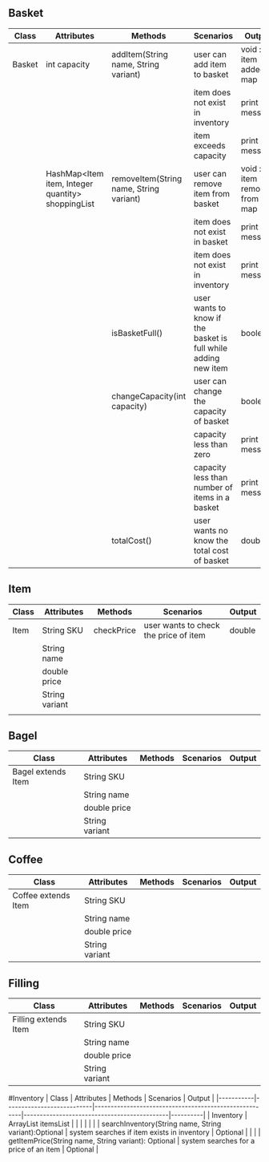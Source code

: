 ## Basket
| Class  | Attributes                                        | Methods                                 | Scenarios                                                      | Output                       |
|--------|---------------------------------------------------|-----------------------------------------|----------------------------------------------------------------|------------------------------|
| Basket | int capacity                                      | addItem(String name, String variant)    | user can add item to basket                                    | void : item added to map     |
|        |                                                   |                                         | item does not exist in inventory                               | print message                |
|        |                                                   |                                         | item exceeds capacity                                          | print message                |
|        | HashMap<Item item, Integer quantity> shoppingList | removeItem(String name, String variant) | user can remove item from basket                               | void : item removed from map |
|        |                                                   |                                         | item does not exist in basket                                  | print message                |
|        |                                                   |                                         | item does not exist in inventory                               | print message                |
|        |                                                   | isBasketFull()                          | user wants to know if the basket is full while adding new item | boolean                      |
|        |                                                   | changeCapacity(int capacity)            | user can change the capacity of basket                         | boolean                      |
|        |                                                   |                                         | capacity less than zero                                        | print message                |
|        |                                                   |                                         | capacity less than number of items in a basket                 | print message                |
|        |                                                   | totalCost()                             | user wants no know the total cost of basket                    | double                       |

## Item
| Class | Attributes     | Methods    | Scenarios                             | Output |
|-------|----------------|------------|---------------------------------------|--------|
| Item  | String SKU     | checkPrice | user wants to check the price of item | double |
|       | String name    |            |                                       |        |
|       | double price   |            |                                       |        |
|       | String variant |            |                                       |        |
|       |                |            |                                       |        |

## Bagel
| Class              | Attributes     | Methods | Scenarios | Output |
|--------------------|----------------|---------|-----------|--------|
| Bagel extends Item | String SKU     |         |           |        |
|                    | String name    |         |           |        |
|                    | double price   |         |           |        |
|                    | String variant |         |           |        |


## Coffee
| Class               | Attributes     | Methods | Scenarios | Output |
|---------------------|----------------|---------|-----------|--------|
| Coffee extends Item | String SKU     |         |           |        |
|                     | String name    |         |           |        |
|                     | double price   |         |           |        |
|                     | String variant |         |           |        |

## Filling
| Class                | Attributes     | Methods | Scenarios | Output |
|----------------------|----------------|---------|-----------|--------|
| Filling extends Item | String SKU     |         |           |        |
|                      | String name    |         |           |        |
|                      | double price   |         |           |        |
|                      | String variant |         |           |        |

#Inventory
| Class     | Attributes                | Methods                                               | Scenarios                                   | Output   |
|-----------|---------------------------|-------------------------------------------------------|---------------------------------------------|----------|
| Inventory | ArrayList<Item> itemsList |                                                       |                                             |          |
|           |                           | searchInventory(String name, String variant):Optional | system searches if item exists in inventory | Optional |
|           |                           | getItemPrice(String name, String variant): Optional   | system searches for a price of an item      | Optional |
